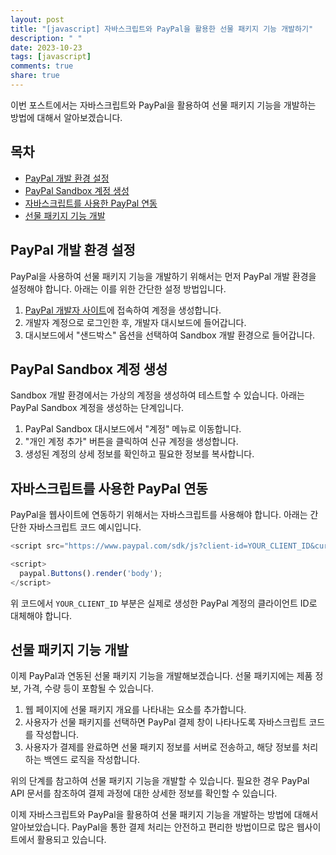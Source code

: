 ```yaml
---
layout: post
title: "[javascript] 자바스크립트와 PayPal을 활용한 선물 패키지 기능 개발하기"
description: " "
date: 2023-10-23
tags: [javascript]
comments: true
share: true
---
```


이번 포스트에서는 자바스크립트와 PayPal을 활용하여 선물 패키지 기능을 개발하는 방법에 대해서 알아보겠습니다.

## 목차
- [PayPal 개발 환경 설정](#paypal-개발-환경-설정)
- [PayPal Sandbox 계정 생성](#paypal-sandbox-계정-생성)
- [자바스크립트를 사용한 PayPal 연동](#자바스크립트를-사용한-paypal-연동)
- [선물 패키지 기능 개발](#선물-패키지-기능-개발)

## PayPal 개발 환경 설정

PayPal을 사용하여 선물 패키지 기능을 개발하기 위해서는 먼저 PayPal 개발 환경을 설정해야 합니다. 아래는 이를 위한 간단한 설정 방법입니다.

1. [PayPal 개발자 사이트](https://developer.paypal.com/)에 접속하여 계정을 생성합니다.
2. 개발자 계정으로 로그인한 후, 개발자 대시보드에 들어갑니다.
3. 대시보드에서 "샌드박스" 옵션을 선택하여 Sandbox 개발 환경으로 들어갑니다.

## PayPal Sandbox 계정 생성

Sandbox 개발 환경에서는 가상의 계정을 생성하여 테스트할 수 있습니다. 아래는 PayPal Sandbox 계정을 생성하는 단계입니다.

1. PayPal Sandbox 대시보드에서 "계정" 메뉴로 이동합니다.
2. "개인 계정 추가" 버튼을 클릭하여 신규 계정을 생성합니다.
3. 생성된 계정의 상세 정보를 확인하고 필요한 정보를 복사합니다.

## 자바스크립트를 사용한 PayPal 연동

PayPal을 웹사이트에 연동하기 위해서는 자바스크립트를 사용해야 합니다. 아래는 간단한 자바스크립트 코드 예시입니다.

```javascript
<script src="https://www.paypal.com/sdk/js?client-id=YOUR_CLIENT_ID&currency=USD"></script>

<script>
  paypal.Buttons().render('body');
</script>
```

위 코드에서 `YOUR_CLIENT_ID` 부분은 실제로 생성한 PayPal 계정의 클라이언트 ID로 대체해야 합니다.

## 선물 패키지 기능 개발

이제 PayPal과 연동된 선물 패키지 기능을 개발해보겠습니다. 선물 패키지에는 제품 정보, 가격, 수량 등이 포함될 수 있습니다.

1. 웹 페이지에 선물 패키지 개요를 나타내는 요소를 추가합니다.
2. 사용자가 선물 패키지를 선택하면 PayPal 결제 창이 나타나도록 자바스크립트 코드를 작성합니다.
3. 사용자가 결제를 완료하면 선물 패키지 정보를 서버로 전송하고, 해당 정보를 처리하는 백엔드 로직을 작성합니다.

위의 단계를 참고하여 선물 패키지 기능을 개발할 수 있습니다. 필요한 경우 PayPal API 문서를 참조하여 결제 과정에 대한 상세한 정보를 확인할 수 있습니다.

이제 자바스크립트와 PayPal을 활용하여 선물 패키지 기능을 개발하는 방법에 대해서 알아보았습니다. PayPal을 통한 결제 처리는 안전하고 편리한 방법이므로 많은 웹사이트에서 활용되고 있습니다.